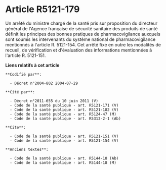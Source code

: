 # Article R5121-179

Un arrêté du ministre chargé de la santé pris sur proposition du directeur général de l'Agence française de sécurité
sanitaire des produits de santé définit les principes des bonnes pratiques de pharmacovigilance auxquels sont soumis les
intervenants du système national de pharmacovigilance mentionnés à l'article R. 5121-154. Cet arrêté fixe en outre les
modalités de recueil, de vérification et d'évaluation des informations mentionnées à l'article R. 5121-151.

**Liens relatifs à cet article**

	**Codifié par**:

	  - Décret n°2004-802 2004-07-29

	**Cité par**:

	  - Décret n°2011-655 du 10 juin 2011 (V)
	  - Code de la santé publique - art. R5121-171 (V)
	  - Code de la santé publique - art. R5121-182 (V)
	  - Code de la santé publique - art. R5124-47 (M)
	  - Code de la santé publique - art. R5313-2-1 (Ab)

	**Cite**:

	  - Code de la santé publique - art. R5121-151 (V)
	  - Code de la santé publique - art. R5121-154 (V)

	**Anciens textes**:

	  - Code de la santé publique - art. R5144-18 (Ab)
	  - Code de la santé publique - art. R5144-18 (M)
